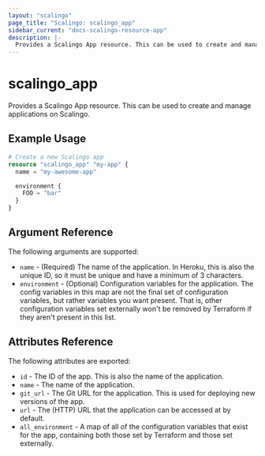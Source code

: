 ```yaml
---
layout: "scalingo"
page_title: "Scalingo: scalingo_app"
sidebar_current: "docs-scalingo-resource-app"
description: |-
  Provides a Scalingo App resource. This can be used to create and manage applications on Scalingo.
---
```


# scalingo_app

Provides a Scalingo App resource. This can be used to
create and manage applications on Scalingo.

## Example Usage

```terraform
# Create a new Scalingo app
resource "scalingo_app" "my-app" {
  name = "my-awesome-app"

  environment {
    FOO = "bar"
  }
}
```

## Argument Reference

The following arguments are supported:

* `name` - (Required) The name of the application. In Heroku, this is also the
   unique ID, so it must be unique and have a minimum of 3 characters.
* `environment` - (Optional) Configuration variables for the application.
     The config variables in this map are not the final set of configuration
     variables, but rather variables you want present. That is, other
     configuration variables set externally won't be removed by Terraform
     if they aren't present in this list.

## Attributes Reference

The following attributes are exported:

* `id` - The ID of the app. This is also the name of the application.
* `name` - The name of the application.
* `git_url` - The Git URL for the application. This is used for
   deploying new versions of the app.
* `url` - The (HTTP) URL that the application can be accessed
   at by default.
* `all_environment` - A map of all of the configuration variables that
    exist for the app, containing both those set by Terraform and those
    set externally.

